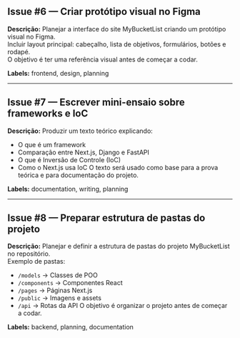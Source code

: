 ## Issue #6 — Criar protótipo visual no Figma
**Descrição:**
Planejar a interface do site MyBucketList criando um protótipo visual no Figma.  
Incluir layout principal: cabeçalho, lista de objetivos, formulários, botões e rodapé.  
O objetivo é ter uma referência visual antes de começar a codar.

**Labels:** frontend, design, planning

---

## Issue #7 — Escrever mini-ensaio sobre frameworks e IoC
**Descrição:**
Produzir um texto teórico explicando:
- O que é um framework
- Comparação entre Next.js, Django e FastAPI
- O que é Inversão de Controle (IoC)
- Como o Next.js usa IoC
O texto será usado como base para a prova teórica e para documentação do projeto.

**Labels:** documentation, writing, planning

---

## Issue #8 — Preparar estrutura de pastas do projeto
**Descrição:**
Planejar e definir a estrutura de pastas do projeto MyBucketList no repositório.  
Exemplo de pastas:
- `/models` → Classes de POO
- `/components` → Componentes React
- `/pages` → Páginas Next.js
- `/public` → Imagens e assets
- `/api` → Rotas da API
O objetivo é organizar o projeto antes de começar a codar.

**Labels:** backend, planning, documentation
